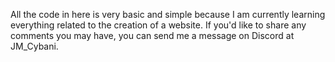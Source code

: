 All the code in here is very basic and simple because I am currently learning everything related to the creation of a website.
If you'd like to share any comments you may have, you can send me a message on Discord at JM_Cybani.
